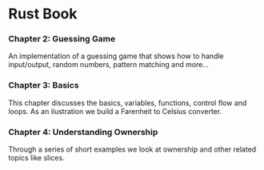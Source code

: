 # Rust Book

### Chapter 2: Guessing Game

An implementation of a guessing game that shows how to handle input/output, random numbers, pattern matching and more...

### Chapter 3: Basics

This chapter discusses the basics, variables, functions, control flow and loops. As an ilustration we build a Farenheit to Celsius converter.

### Chapter 4: Understanding Ownership

Through a series of short examples we look at ownership and other related topics like slices.
